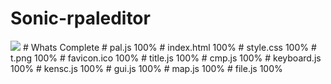 # Sonic-rpaleditor
<img src="favicon.ico">
# Whats Complete
# pal.js 100%
# index.html 100%
# style.css 100%
# t.png 100%
# favicon.ico 100%
# title.js 100%
# cmp.js 100%
# keyboard.js 100%
# kensc.js 100%
# gui.js 100%
# map.js 100%
# file.js 100%
